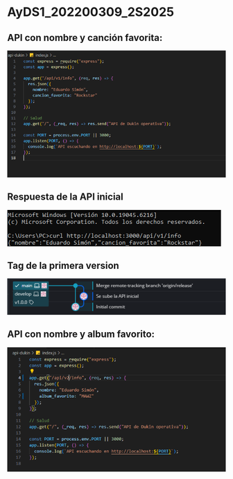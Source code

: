 # AyDS1_202200309_2S2025

## API con nombre y canción favorita: 
![api inicial](image.png)

## Respuesta de la API inicial 
![api inicial response](image-1.png)

## Tag de la primera version 
![tag version inicial](image-2.png)

## API con nombre y album favorito:
![api final](image-3.png)